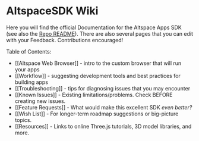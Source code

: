# AltspaceSDK Wiki

Here you will find the official Documentation for the Altspace Apps SDK (see also the [Repo README]). There are also several pages that you can edit with your Feedback.  Contributions encouraged!

Table of Contents:
* [[Altspace Web Browser]] - intro to the custom browser that will run your apps
* [[Workflow]] - suggesting development tools and best practices for building apps
* [[Troubleshooting]] - tips for diagnosing issues that you may encounter
* [[Known Issues]] - Existing limitations/problems. Check BEFORE creating new issues.
* [[Feature Requests]] - What would make this excellent SDK *even better?*  
* [[Wish List]] - For longer-term roadmap suggestions or big-picture topics.
* [[Resources]] - Links to online Three.js tutorials, 3D model libraries, and more.

[Repo README]: https://github.com/AltspaceVR/AltspaceSDK
